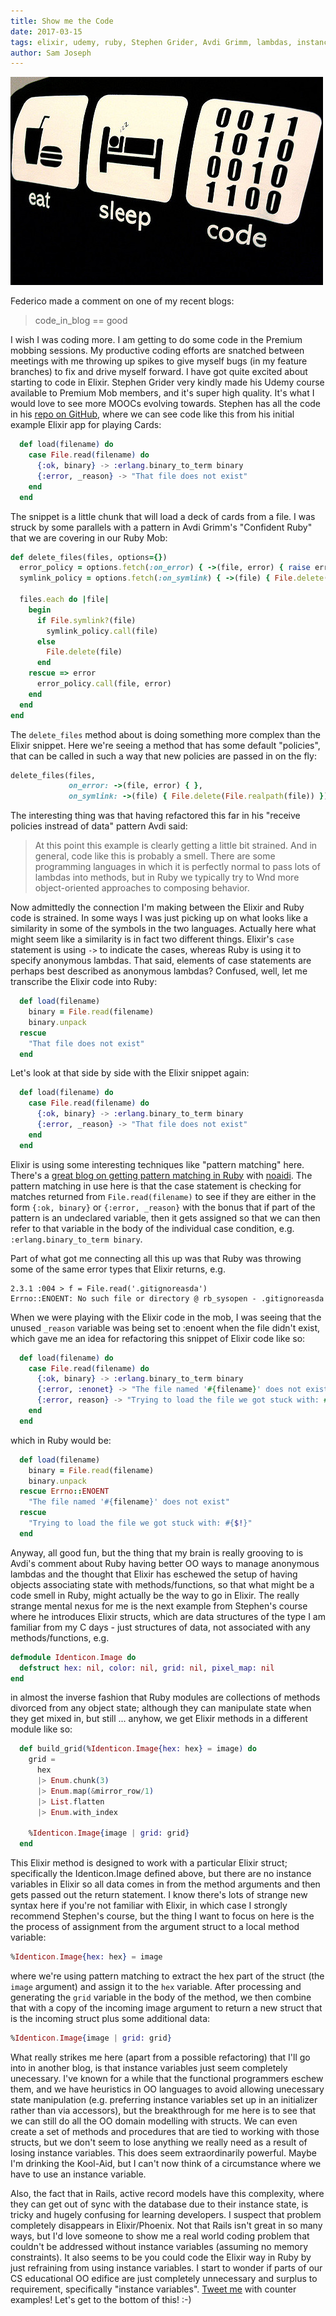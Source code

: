 ```yaml
---
title: Show me the Code
date: 2017-03-15
tags: elixir, udemy, ruby, Stephen Grider, Avdi Grimm, lambdas, instance variables, state manipulation, object oriented, functional
author: Sam Joseph
---
```


![code](/images/code.jpg)


Federico made a comment on one of my recent blogs:

> code_in_blog == good

I wish I was coding more.  I am getting to do some code in the Premium mobbing sessions.  My productive coding efforts are snatched between meetings with me throwing up spikes to give myself bugs (in my feature branches) to fix and drive myself forward.  I have got quite excited about starting to code in Elixir.  Stephen Grider very kindly made his Udemy course available to Premium Mob members, and it's super high quality.   It's what I would love to see more MOOCs evolving towards.  Stephen has all the code in his [repo on GitHub](https://github.com/StephenGrider/ElixirCode), where we can see code like this from his initial example Elixir app for playing Cards:

```ex
  def load(filename) do
    case File.read(filename) do
      {:ok, binary} -> :erlang.binary_to_term binary
      {:error, _reason} -> "That file does not exist"
    end
  end
```

The snippet is a little chunk that will load a deck of cards from a file.  I was struck by some parallels with a pattern in Avdi Grimm's "Confident Ruby" that we are covering in our Ruby Mob:

```rb
def delete_files(files, options={})
  error_policy = options.fetch(:on_error) { ->(file, error) { raise error } }
  symlink_policy = options.fetch(:on_symlink) { ->(file) { File.delete(file) } }
  
  files.each do |file|
    begin
      if File.symlink?(file)
        symlink_policy.call(file)
      else
        File.delete(file)
      end
    rescue => error
      error_policy.call(file, error)
    end
  end
end
```

The `delete_files` method about is doing something more complex than the Elixir snippet.  Here we're seeing a method that has some default "policies", that can be called in such a way that new policies are passed in on the fly:

```rb
delete_files(files, 
             on_error: ->(file, error) { }, 
             on_symlink: ->(file) { File.delete(File.realpath(file)) })
```

The interesting thing was that having refactored this far in his "receive policies instread of data" pattern Avdi said:

> At this point this example is clearly getting a little bit strained. And in general, code like this is probably a smell. There are some programming languages in which it is perfectly normal to pass lots of lambdas into methods, but in Ruby we typically try to Wnd more object-oriented approaches to composing behavior.

Now admittedly the connection I'm making between the Elixir and Ruby code is strained.  In some ways I was just picking up on what looks like a similarity in some of the symbols in the two languages.  Actually here what might seem like a similarity is in fact two different things.  Elixir's `case` statement is using `->` to indicate the cases, whereas Ruby is using it to specify anonymous lambdas.  That said, elements of case statements are perhaps best described as anonymous lambdas?  Confused, well, let me transcribe the Elixir code into Ruby:


```rb
  def load(filename) 
    binary = File.read(filename)
    binary.unpack
  rescue
    "That file does not exist"
  end
```
 
Let's look at that side by side with the Elixir snippet again:

```ex
  def load(filename) do
    case File.read(filename) do
      {:ok, binary} -> :erlang.binary_to_term binary
      {:error, _reason} -> "That file does not exist"
    end
  end
```

Elixir is using some interesting techniques like "pattern matching" here.  There's a [great blog on getting pattern matching in Ruby](http://katafrakt.me/2016/02/13/quest-for-pattern-matching-in-ruby/) with [noaidi](https://github.com/katafrakt/noaidi).  The pattern matching in use here is that the case statement is checking for matches returned from `File.read(filename)` to see if they are either in the form `{:ok, binary}` or `{:error, _reason}` with the bonus that if part of the pattern is an undeclared variable, then it gets assigned so that we can then refer to that variable in the body of the individual case condition, e.g. `:erlang.binary_to_term binary`.

Part of what got me connecting all this up was that Ruby was throwing some of the same error types that Elixir returns, e.g.

```
2.3.1 :004 > f = File.read('.gitignoreasda')
Errno::ENOENT: No such file or directory @ rb_sysopen - .gitignoreasda
```

When we were playing with the Elixir code in the mob, I was seeing that the unused `_reason` variable was being set to :enoent when the file didn't exist, which gave me an idea for refactoring this snippet of Elixir code like so:

```ex
  def load(filename) do
    case File.read(filename) do
      {:ok, binary} -> :erlang.binary_to_term binary
      {:error, :enonet} -> "The file named '#{filename}' does not exist"
      {:error, reason} -> "Trying to load the file we got stuck with: #{reason}"
    end
  end
```

which in Ruby would be:

```rb
  def load(filename) 
    binary = File.read(filename)
    binary.unpack
  rescue Errno::ENOENT
    "The file named '#{filename}' does not exist"
  rescue
    "Trying to load the file we got stuck with: #{$!}"
  end
```

Anyway, all good fun, but the thing that my brain is really grooving to is Avdi's comment about Ruby having better OO ways to manage anonymous lambdas and the thought that Elixir has eschewed the setup of having objects associating state with methods/functions, so that what might be a code smell in Ruby, might actually be the way to go in Elixir.  The really strange mental nexus for me is the next example from Stephen's course where he introduces Elixir structs, which are data structures of the type I am familiar from my C days - just structures of data, not associated with any methods/functions, e.g.

```ex
defmodule Identicon.Image do
  defstruct hex: nil, color: nil, grid: nil, pixel_map: nil
end
```

in almost the inverse fashion that Ruby modules are collections of methods divorced from any object state; although they can manipulate state when they get mixed in, but still ... anyhow, we get Elixir methods in a different module like so:

```ex
  def build_grid(%Identicon.Image{hex: hex} = image) do
    grid =
      hex
      |> Enum.chunk(3)
      |> Enum.map(&mirror_row/1)
      |> List.flatten
      |> Enum.with_index

    %Identicon.Image{image | grid: grid}
  end
```

This Elixir method is designed to work with a particular Elixir struct; specifically the Identicon.Image defined above, but there are no instance variables in Elixir so all data comes in from the method arguments and then gets passed out the return statement.  I know there's lots of strange new syntax here if you're not familiar with Elixir, in which case I strongly recommend Stephen's course, but the thing I want to focus on here is the the process of assignment from the argument struct to a local method variable:

```ex
%Identicon.Image{hex: hex} = image
```

where we're using pattern matching to extract the hex part of the struct (the `image` argument) and assign it to the `hex` variable.  After processing and generating the `grid` variable in the body of the method, we then combine that with a copy of the incoming image argument to return a new struct that is the incoming struct plus some additional data:

```ex
%Identicon.Image{image | grid: grid}
```

What really strikes me here (apart from a possible refactoring) that I'll go into in another blog, is that instance variables just seem completely unecessary.  I've known for a while that the functional programmers eschew them, and we have heuristics in OO languages to avoid allowing unecessary state manipulation (e.g. preferring instance variables set up in an initializer rather than via accessors), but the breakthrough for me here is to see that we can still do all the OO domain modelling with structs.  We can even create a set of methods and procedures that are tied to working with those structs, but we don't seem to lose anything we really need as a result of losing instance variables.  This does seem extraordinarily powerful.  Maybe I'm drinking the Kool-Aid, but I can't now think of a circumstance where we have to use an instance variable.

Also, the fact that in Rails, active record models have this complexity, where they can get out of sync with the database due to their instance state, is tricky and hugely confusing for learning developers.  I suspect that problem completely disappears in Elixir/Phoenix.  Not that Rails isn't great in so many ways, but I'd love someone to show me a real world coding problem that couldn't be addressed without instance variables (assuming no memory constraints).  It also seems to be you could code the Elixir way in Ruby by just refraining from using instance variables.  I start to wonder if parts of our CS educational OO edifice are just completely unnecessary and surplus to requirement, specifically "instance variables".  [Tweet me](https://twitter.com/tansakuu) with counter examples!   Let's get to the bottom of this! :-)





